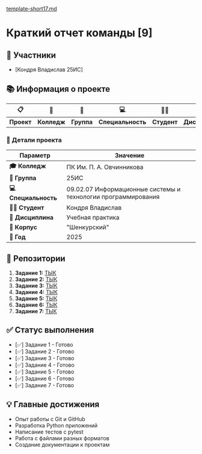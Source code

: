[template-short17.md](https://github.com/user-attachments/files/22740619/template-short17.md)
# Краткий отчет команды [9]

## 👥 Участники
- [Кондря Владислав 25ИС]

## 📚 Информация о проекте

<div align="center">

| 📋 | 🏫 | 👥 | 💻 | 👨‍🎓 | 📖 | 🏢 |
|----|----|----|----|-----|----|----|
| **Проект** | **Колледж** | **Группа** | **Специальность** | **Студент** | **Дисциплина** | **Корпус** |

</div>

### 🎯 Детали проекта
| Параметр | Значение |
|----------|----------|
| **🎓 Колледж** | ПК Им. П. А. Овчинникова |
| **👥 Группа** | 25ИС |
| **💻 Специальность** | 09.02.07 Информационные системы и технологии программирования |
| **👨‍🎓 Студент** | Кондря Владислав |
| **📖 Дисциплина** | Учебная практика |
| **🏢 Корпус** | "Шенкурский" |
| **📅 Год** | 2025 |

## 📁 Репозитории
1. **Задание 1:** [ТЫК](https://github.com/MaskIllusion/my-first-project/blob/main/reports/01-preparation-report.md)
2. **Задание 2:** [ТЫК](https://github.com/MaskIllusion/my-first-project/blob/main/reports/02-local-repo-report.md)
3. **Задание 3:** [ТЫК](https://github.com/MaskIllusion/my-first-project/blob/main/reports/03-github-setup-report.md)
4. **Задание 4:** [ТЫК](https://github.com/MaskIllusion/my-first-project/blob/main/reports/04-teamwork-report.md)
5. **Задание 5:** [ТЫК](https://github.com/MaskIllusion/my-first-project/blob/main/reports/05-merge-report.md)
6. **Задание 6:** [ТЫК](https://github.com/MaskIllusion/my-first-project/blob/main/reports/06-final-report.md)
7. **Задание 7:** [ТЫК](https://github.com/MaskIllusion/my-first-project/blob/main/reports/%D0%A1%D1%80%D0%B0%D0%B2%D0%BD%D0%B5%D0%BD%D0%B8%D0%B5%20%D1%81%D1%80%D0%B5%D0%B4%20%D1%80%D0%B0%D0%B7%D1%80%D0%B0%D0%B1%D0%BE%D1%82%D0%BA%D0%B8%201%D0%A1%20%D0%B8%20VS%20Code.md)

## ✅ Статус выполнения
- [✅] Задание 1 - Готово
- [✅] Задание 2 - Готово
- [✅] Задание 3 - Готово
- [✅] Задание 4 - Готово
- [✅] Задание 5 - Готово
- [✅] Задание 6 - Готово
- [✅] Задание 7 - Готово

## 💡 Главные достижения
- Опыт работы с Git и GitHub
- Разработка Python приложений
- Написание тестов с pytest
- Работа с файлами разных форматов
- Создание документации к проектам

